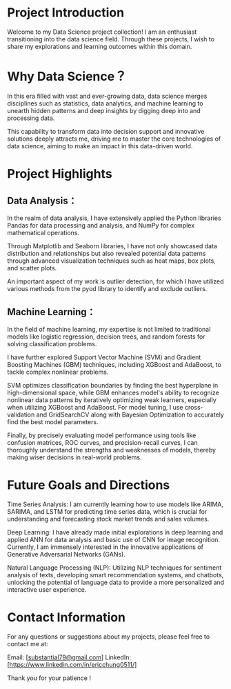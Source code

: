 # Project Introduction
Welcome to my Data Science project collection! I am an enthusiast transitioning into the data science field. Through these projects, I wish to share my explorations and learning outcomes within this domain.

# Why Data Science？
In this era filled with vast and ever-growing data, data science merges disciplines such as statistics, data analytics, and machine learning to unearth hidden patterns and deep insights by digging deep into and processing data. 

This capability to transform data into decision support and innovative solutions deeply attracts me, driving me to master the core technologies of data science, aiming to make an impact in this data-driven world.

# Project Highlights

## Data Analysis：
In the realm of data analysis, I have extensively applied the Python libraries Pandas for data processing and analysis, and NumPy for complex mathematical operations. 

Through Matplotlib and Seaborn libraries, I have not only showcased data distribution and relationships but also revealed potential data patterns through advanced visualization techniques such as heat maps, box plots, and scatter plots. 

An important aspect of my work is outlier detection, for which I have utilized various methods from the pyod library to identify and exclude outliers.

## Machine Learning：
In the field of machine learning, my expertise is not limited to traditional models like logistic regression, decision trees, and random forests for solving classification problems. 

I have further explored Support Vector Machine (SVM) and Gradient Boosting Machines (GBM) techniques, including XGBoost and AdaBoost, to tackle complex nonlinear problems. 

SVM optimizes classification boundaries by finding the best hyperplane in high-dimensional space, while GBM enhances model's ability to recognize nonlinear data patterns by iteratively optimizing weak learners, especially when utilizing XGBoost 
and AdaBoost. For model tuning, I use cross-validation and GridSearchCV along with Bayesian Optimization to accurately find the best model parameters. 

Finally, by precisely evaluating model performance using tools like confusion matrices, ROC 
curves, and precision-recall curves, I can thoroughly understand the strengths and weaknesses of models, thereby making wiser decisions in real-world problems.

# Future Goals and Directions
Time Series Analysis: I am currently learning how to use models like ARIMA, SARIMA, and LSTM for predicting time series data, which is crucial for understanding and forecasting stock market trends and sales volumes.

Deep Learning: I have already made initial explorations in deep learning and applied ANN for data analysis and basic use of CNN for image recognition. 
Currently, I am immensely interested in the innovative applications of Generative Adversarial Networks (GANs).

Natural Language Processing (NLP): Utilizing NLP techniques for sentiment analysis of texts, developing smart recommendation systems, and chatbots, unlocking the potential of language data to provide a more personalized and interactive user experience.

# Contact Information
For any questions or suggestions about my projects, please feel free to contact me at:

Email: [substantial79@gmail.com]
LinkedIn: [https://www.linkedin.com/in/ericchung0511/]

Thank you for your patience !
